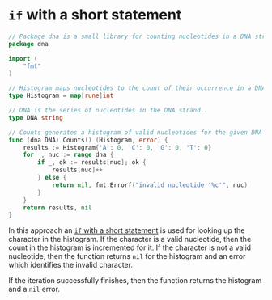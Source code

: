 # `if` with a short statement

```go
// Package dna is a small library for counting nucleotides in a DNA strand.
package dna

import (
	"fmt"
)

// Histogram maps nucleotides to the count of their occurrence in a DNA strand.
type Histogram = map[rune]int

// DNA is the series of nucleotides in the DNA strand..
type DNA string

// Counts generates a histogram of valid nucleotides for the given DNA strand.
func (dna DNA) Counts() (Histogram, error) {
	results := Histogram{'A': 0, 'C': 0, 'G': 0, 'T': 0}
	for _, nuc := range dna {
		if _, ok := results[nuc]; ok {
			results[nuc]++
		} else {
			return nil, fmt.Errorf("invalid nucleotide '%c'", nuc)
		}
	}
	return results, nil
}
```

In this approach an [`if` with a short statement][if-with-short-statement] is used for looking up the character in the histogram.
If the character is a valid nucleotide, then the count in the histogram is incremented for it.
If the character is not a valid nucleotide, then the function returns `nil` for the histogram and an error which identifies the invalid character.

If the iteration successfully finishes, then the function returns the histogram and a `nil` error.

[if-with-short-statement]: https://go.dev/tour/flowcontrol/6
